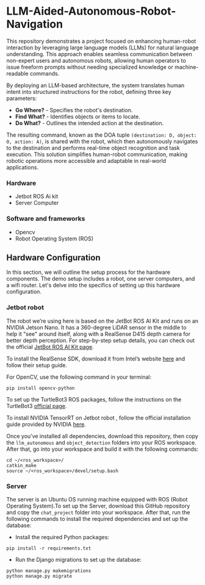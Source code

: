 # LLM-Aided-Autonomous-Robot-Navigation
This repository demonstrates a project focused on enhancing human-robot interaction by leveraging large language models (LLMs) for natural language understanding. This approach enables seamless communication between non-expert users and autonomous robots, allowing human operators to issue freeform prompts without needing specialized knowledge or machine-readable commands.

By deploying an LLM-based architecture, the system translates human intent into structured instructions for the robot, defining three key parameters:

- **Go Where?** - Specifies the robot's destination.
- **Find What?** - Identifies objects or items to locate.
- **Do What?** - Outlines the intended action at the destination.

The resulting command, known as the DOA tuple `(destination: D, object: O, action: A)`, is shared with the robot, which then autonomously navigates to the destination and performs real-time object recognition and task execution. This solution simplifies human-robot communication, making robotic operations more accessible and adaptable in real-world applications.

### Hardware
- Jetbot ROS Ai kit ​
- Server Computer

### Software and frameworks​
- Opencv​
- Robot Operating System​ (ROS)
## Hardware Configuration
In this section, we will outline the setup process for the hardware components. The demo setup includes a robot, one server computers, and a wifi router. Let's delve into the specifics of setting up this hardware configuration.
### Jetbot robot
The robot we’re using here is based on the JetBot ROS AI Kit and runs on an NVIDIA Jetson Nano. It has a 360-degree LiDAR sensor in the middle to help it "see" around itself, along with a RealSense D415 depth camera for better depth perception. For step-by-step setup details, you can check out the official [JetBot ROS AI Kit page](https://www.waveshare.com/wiki/JetBot_ROS_AI_Kit).

To install the RealSense SDK, download it from Intel’s website  [here](https://dev.intelrealsense.com/docs/nvidia-jetson-tx2-installation) and follow their setup guide.

For OpenCV, use the following command in your terminal:
```
pip install opencv-python
```
To set up the TurtleBot3 ROS packages, follow the instructions on the TurtleBot3 [official page](https://emanual.robotis.com/docs/en/platform/turtlebot3/overview/#overview).

To install NVIDIA TensorRT on Jetbot robot , follow the official installation guide provided by NVIDIA [here](https://docs.nvidia.com/deeplearning/tensorrt/install-guide/index.html).

Once you’ve installed all dependencies, download this repository, then copy the `llm_autonomous` and `object_detection` folders into your ROS workspace. After that, go into your workspace and build it with the following commands:
```
cd ~/<ros_workspace>/
catkin_make
source ~/<ros_workspace>/devel/setup.bash
```
### Server 
The server is an Ubuntu OS running machine equipped with ROS (Robot Operating System).To set up the Server, download this GitHub repository and copy the `chat_project` folder into your workspace. After that, run the following commands to install the required dependencies and set up the database:

- Install the required Python packages:
```
pip install -r requirements.txt
```
- Run the Django migrations to set up the database:
```
python manage.py makemigrations
python manage.py migrate
```

